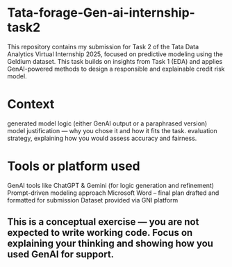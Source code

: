 # Tata-forage-Gen-ai-internship-task2
This repository contains my submission for Task 2 of the Tata Data Analytics Virtual Internship 2025, focused on predictive modeling using the Geldium dataset. This task builds on insights from Task 1 (EDA) and applies GenAI-powered methods to design a responsible and explainable credit risk model.
# Context
generated model logic (either GenAI output or a paraphrased version)
model justification — why you chose it and how it fits the task.
evaluation strategy, explaining how you would assess accuracy and fairness.
# Tools or platform used
GenAI tools like ChatGPT & Gemini (for logic generation and refinement)
Prompt-driven modeling approach
Microsoft Word – final plan drafted and formatted for submission
Dataset provided via GNI platform
## This is a conceptual exercise — you are not expected to write working code. Focus on explaining your thinking and showing how you used GenAI for support.
